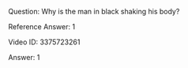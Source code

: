 Question: Why is the man in black shaking his body?

Reference Answer: 1

Video ID: 3375723261

Answer: 1

